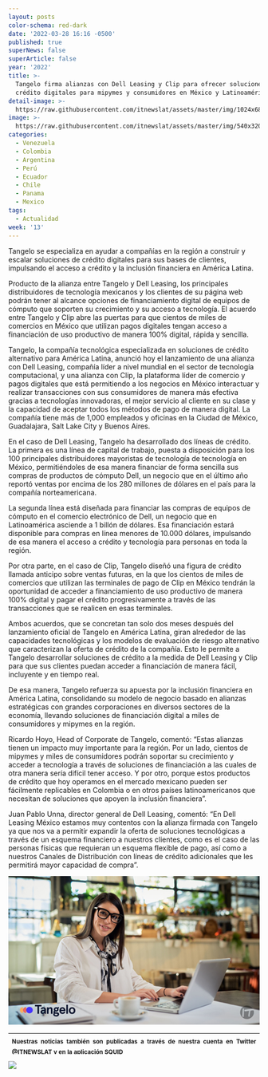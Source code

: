 ```yaml
---
layout: posts
color-schema: red-dark
date: '2022-03-28 16:16 -0500'
published: true
superNews: false
superArticle: false
year: '2022'
title: >-
  Tangelo firma alianzas con Dell Leasing y Clip para ofrecer soluciones de
  crédito digitales para mipymes y consumidores en México y Latinoamérica
detail-image: >-
  https://raw.githubusercontent.com/itnewslat/assets/master/img/1024x680/tangelo-g.jpg
image: >-
  https://raw.githubusercontent.com/itnewslat/assets/master/img/540x320/tangelo-p.jpg
categories:
  - Venezuela
  - Colombia
  - Argentina
  - Perú
  - Ecuador
  - Chile
  - Panama
  - Mexico
tags:
  - Actualidad
week: '13'
---
```

Tangelo se especializa en ayudar a compañías en la región a construir y escalar soluciones de crédito digitales para sus bases de clientes, impulsando el acceso a crédito y la inclusión financiera en América Latina. 

Producto de la alianza entre Tangelo y Dell Leasing, los principales distribuidores de tecnología mexicanos y los clientes de su página web podrán tener al alcance opciones de financiamiento digital de equipos de cómputo que soporten su crecimiento y su acceso a tecnología. 
El acuerdo entre Tangelo y Clip abre las puertas para que cientos de miles de comercios en México que utilizan pagos digitales tengan acceso a financiación de uso productivo de manera 100% digital, rápida y sencilla.
 
Tangelo, la compañía tecnológica especializada en soluciones de crédito alternativo para América Latina, anunció hoy el lanzamiento de una alianza con Dell Leasing, compañía líder a nivel mundial en el sector de tecnología computacional, y una alianza con Clip, la plataforma líder de comercio y pagos digitales que está permitiendo a los negocios en México interactuar y realizar transacciones con sus consumidores de manera más efectiva gracias a tecnologías innovadoras, el mejor servicio al cliente en su clase y la capacidad de aceptar todos los métodos de pago de manera digital. La compañía tiene más de 1,000 empleados y oficinas en la Ciudad de México, Guadalajara, Salt Lake City y Buenos Aires.

En el caso de Dell Leasing, Tangelo ha desarrollado dos líneas de crédito. La primera es una línea de capital de trabajo, puesta a disposición para los 100 principales distribuidores mayoristas de tecnología de tecnología en México, permitiéndoles de esa manera financiar de forma sencilla sus compras de productos de cómputo Dell, un negocio que en el último año reportó ventas por encima de los 280 millones de dólares en el país para la compañía norteamericana.

La segunda línea está diseñada para financiar las compras de equipos de cómputo en el comercio electrónico de Dell, un negocio que en Latinoamérica asciende a 1 billón de dólares. Esa financiación estará disponible para compras en línea menores de 10.000 dólares, impulsando de esa manera el acceso a crédito y tecnología para personas en toda la región.

Por otra parte, en el caso de Clip, Tangelo diseñó una figura de crédito llamada anticipo sobre ventas futuras, en la que los cientos de miles de comercios que utilizan las terminales de pago de Clip en México tendrán la oportunidad de acceder a financiamiento de uso productivo de manera 100% digital y pagar el crédito progresivamente a través de las transacciones que se realicen en esas terminales.

Ambos acuerdos, que se concretan tan solo dos meses después del lanzamiento oficial de Tangelo en América Latina, giran alrededor de las capacidades tecnológicas y los modelos de evaluación de riesgo alternativo que caracterizan la oferta de crédito de la compañía. Esto le permite a Tangelo desarrollar soluciones de crédito a la medida de Dell Leasing y Clip para que sus clientes puedan acceder a financiación de manera fácil, incluyente y en tiempo real.

De esa manera, Tangelo refuerza su apuesta por la inclusión financiera en América Latina, consolidando su modelo de negocio basado en alianzas estratégicas con grandes corporaciones en diversos sectores de la economía, llevando soluciones de financiación digital a miles de consumidores y mipymes en la región. 

Ricardo Hoyo, Head of Corporate de Tangelo, comentó: “Estas alianzas tienen un impacto muy importante para la región. Por un lado, cientos de mipymes y miles de consumidores podrán soportar su crecimiento y acceder a tecnología a través de soluciones de financiación a las cuales de otra manera sería difícil tener acceso. Y por otro, porque estos productos de crédito que hoy operamos en el mercado mexicano pueden ser fácilmente replicables en Colombia o en otros países latinoamericanos que necesitan de soluciones que apoyen la inclusión financiera”.  

Juan Pablo Unna, director general de Dell Leasing, comentó: “En Dell Leasing México estamos muy contentos con la alianza firmada con Tangelo ya que nos va a permitir expandir la oferta de soluciones tecnológicas a través de un esquema financiero a nuestros clientes, como es el caso de las personas físicas que requieran un esquema flexible de pago, así como a nuestros Canales de Distribución con líneas de crédito adicionales que les permitirá mayor capacidad de compra”.   

![](https://raw.githubusercontent.com/itnewslat/assets/master/img/540x320/tangelo-p.jpg)

<table style="height: 42px;" width="569">
<tbody>
<tr>
<td style="text-align: justify;"><sub><strong>Nuestras noticias también son publicadas a través de nuestra cuenta en Twitter <a href="https://twitter.com/itnewslat?lang=es">@ITNEWSLAT</a> y en la aplicación <a href="https://squidapp.co/en/">SQUID</a></strong></sub></td>
</tr>
</tbody>
</table>

<img src="https://tracker.metricool.com/c3po.jpg?hash=56f88a41e39ab42c063cc51676587a04"/>